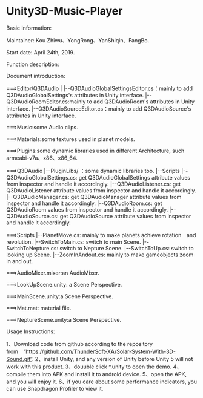 # Unity3D-Music-Player

Basic Information:

Maintainer: Kou Zhiwu、YongRong、YanShiqin、FangBo.

Start date: April 24th, 2019.

Function description:



Document introduction:

===>Editor/Q3DAudio | |--Q3DAudioGlobalSettingsEditor.cs：mainly to add Q3DAudioGlobalSettings's attributes in Unity interface. |--Q3DAudioRoomEditor.cs:mainly to add Q3DAudioRoom's attributes in Unity interface. |--Q3DAudioSourceEditor.cs：mainly to add Q3DAudioSource's attributes in Unity interface.

===>Music:some Audio clips.

===>Materials:some textures used in planet models.

===>Plugins:some dynamic libraries used in different Architecture, such armeabi-v7a、x86、x86_64.

===>Q3DAudio |--PluginLibs/ ：some dynamic libraries too. |--Scripts |--Q3DAudioGlobalSettings.cs: get Q3DAudioGlobalSettings attribute values from inspector and handle it accordingly. |--Q3DAudioListener.cs: get Q3DAudioListener attribute values from inspector and handle it accordingly. |--Q3DAudioManager.cs: get Q3DAudioManager attribute values from inspector and handle it accordingly. |--Q3DAudioRoom.cs: get Q3DAudioRoom values from inspector and handle it accordingly. |--Q3DAudioSource.cs: get Q3DAudioSource attribute values from inspector and handle it accordingly.

===>Scripts |--PlanetMove.cs: mainly to make planets achieve rotation　and revolution. |--SwitchToMain.cs: switch to main Scene. |--SwitchToNepture.cs: switch to Nepture Scene. |--SwitchToUp.cs: switch to looking up Scene. |--ZoomInAndout.cs: mainly to make gameobjects zoom in and out.

===>AudioMixer.mixer:an AudioMixer.

===>LookUpScene.unity: a Scene Perspective.

===>MainScene.unity:a Scene Perspective.

===>Mat.mat: material file.

===>NeptureScene.unity:a Scene Perspective.

Usage Instructions:

1、Download code from github according to the repository from　“https://github.com/ThunderSoft-XA/Solar-System-With-3D-Sound.git”. 2、install Unity, and any version of Unity before Unity 5 will not work with this product. 3、douuble click *.unity to open the demo. 4、compile them into APK and install it to android device. 5、open the APK, and you will enjoy it. 6、if you care about some performance indicators, you can use Snapdragon Profiler to view it.
